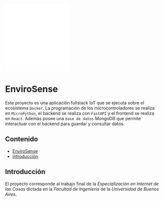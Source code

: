 <img src="frontend/public/logo-sidebar-white.png" alt="logo" title="EnviroSenseIoT"/>

EnviroSense
==================

Este proyecto es una aplicación fullstack IoT que se ejecuta sobre el ecosistema `Docker`. La programación de los microcontroladores se realiza en `MicroPython`, el backend se realiza con `FastAPI` y el frontend  se realiza en `React`. Además posee una `base de datos` MongoDB que permite interactuar con el backend para guardar y consultar datos.

Contenido
------------------

- [EnviroSense](#EnviroSense)
- [Introducción](#introducción)


## Introducción

El proyecto corresponde al trabajo final de la *Especialización en Internet de las Cosas* dictada en la *Facultad de Ingenieria* de la *Universidad de Buenos Aires*.
